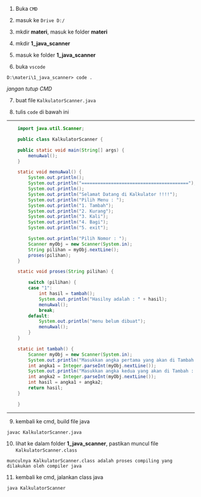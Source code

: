1. Buka `CMD`

2. masuk ke `Drive D:/`

3. mkdir __materi__, masuk ke folder __materi__

4. mkdir __1_java_scanner__

5. masuk ke folder __1_java_scanner__

6. buka `vscode`
>
    D:\materi\1_java_scanner> code .

 *jangan tutup CMD*

7. buat file `KalkulatorScanner.java`

8. tulis `code` di bawah ini

---

```java
    import java.util.Scanner;

    public class KalkulatorScanner {

	public static void main(String[] args) {
		menuAwal();
	}

	static void menuAwal() {
		System.out.println();
		System.out.println("========================================");
		System.out.println();
		System.out.println("Selamat Datang di Kalkulator !!!!");
		System.out.println("Pilih Menu : ");
		System.out.println("1. Tambah");
		System.out.println("2. Kurang");
		System.out.println("3. Kali");
		System.out.println("4. Bagi");
		System.out.println("5. exit");

		System.out.println("Pilih Nomor : ");
		Scanner myObj = new Scanner(System.in);
		String pilihan = myObj.nextLine();
		proses(pilihan);
	}

	static void proses(String pilihan) {

		switch (pilihan) {
		case "1":
			int hasil = tambah();
			System.out.println("Hasilny adalah : " + hasil);
			menuAwal();
			break;
		default:
			System.out.println("menu belum dibuat");
			menuAwal();
		}
	}

	static int tambah() {
		Scanner myObj = new Scanner(System.in);
		System.out.println("Masukkan angka pertama yang akan di Tambah : ");
		int angka1 = Integer.parseInt(myObj.nextLine());
		System.out.println("Masukkan angka kedua yang akan di Tambah : ");
		int angka2 = Integer.parseInt(myObj.nextLine());
		int hasil = angka1 + angka2;
		return hasil;
	}

    }

```
---

9. kembali ke cmd, build file java
>
    javac KalkulatorScanner.java

10. lihat ke dalam folder __1_java_scanner__, pastikan muncul file `KalkulatorScanner.class`
>
    munculnya KalkulatorScanner.class adalah proses compiling yang dilakukan oleh compiler java

11. kembali ke cmd, jalankan class java
>
    java KalkulatorScanner
